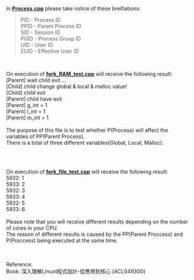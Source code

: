 <p>In <b><a href="https://github.com/PietaTony/C-Cpp_learn/blob/master/Process/Process.cpp">Process.cpp</a></b> please take notice of these breifiations:<blockquote cite="https://stackoverflow.com/questions/41498383/what-do-the-identifiers-pid-ppid-sid-pgid-uid-euid-mean?utm_medium=organic&utm_source=google_rich_qa&utm_campaign=google_rich_qa">
    PID - Process ID<br>
    PPID - Parent Process ID<br>
    SID - Session ID<br>
    PGID - Process Group ID<br>
    UID - User ID<br>
    EUID - Effective User ID<br>
</blockquote></p>
<br>
<p>
  On execution of <b><a href="https://github.com/PietaTony/C-Cpp_learn/blob/master/Process/fork_RAM_test.cpp">fork_RAM_test.cpp</a></b> will receive the following result:<br>
    [Parent] wait child exit ...<br>
    [Child] child change global & local & malloc value!<br>
    [Child] child exit<br>
    [Parent] child have exit<br>
    [Parent] g_int = 1<br>
    [Parent] l_int = 1<br>
    [Parent] m_int = 1<br>
  <br>
  The purpose of this file is to test whether P(Process) will affect the variables of PP(Parent Process).<br>
  There is a total of three different variables(Global, Local, Malloc).<br>
</p><br>
<br>
<p>
  On execution of <b><a href="https://github.com/PietaTony/C-Cpp_learn/blob/master/Process/fork_file_test.cpp">fork_file_test.cpp</a></b> will receive the following result:<br>
    5932: 1<br>
    5933: 2<br>
    5932: 3<br>
    5933: 4<br>
    5932: 5<br>
    5933: 6<br>
  <br>
  Please note that you will receive different results depending on the number of cores in your CPU.<br>
  The reason of different results is caused by the PP(Parent Proccess) and P(Proccess) being executed at the same time.<br>
</p><br>
<br>
Reference:<br>
Book: 深入理解Linuxt程式設計-從應用到核心 (ACL049300)<br>
